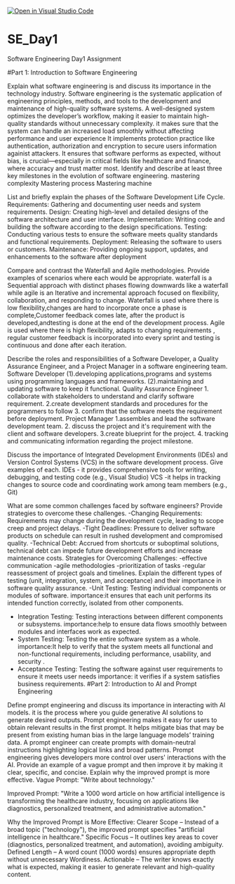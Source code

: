 [![Open in Visual Studio Code](https://classroom.github.com/assets/open-in-vscode-2e0aaae1b6195c2367325f4f02e2d04e9abb55f0b24a779b69b11b9e10269abc.svg)](https://classroom.github.com/online_ide?assignment_repo_id=18436496&assignment_repo_type=AssignmentRepo)
# SE_Day1
Software Engineering Day1 Assignment

#Part 1: Introduction to Software Engineering

Explain what software engineering is and discuss its importance in the technology industry.
 Software engineering is the systematic application of engineering principles, methods, and tools to the development and maintenance of 
high-quality software systems.
 A well-designed system optimizes the developer’s workflow, making it easier to maintain high-quality standards without unnecessary 
  complexity.
  it makes sure that the system can handle an increased load smoothly without affecting performance and user experience
  It implements protection practice like authentication, authorization and encryption to secure users information againist attackers.
  It ensures  that software performs as expected, without bias, is crucial—especially in critical fields like healthcare and finance, where accuracy and trust matter most.
Identify and describe at least three key milestones in the evolution of software engineering.
mastering complexity
Mastering process
Mastering machine

List and briefly explain the phases of the Software Development Life Cycle.
 Requirements: Gathering and documenting user needs and system requirements.
  Design: Creating high-level and detailed designs of the software architecture and user 
interface.
Implementation: Writing code and building the software according to the design 
specifications.
Testing: Conducting various tests to ensure the software meets quality standards and 
functional requirements.
Deployment: Releasing the software to users or customers.
Maintenance: Providing ongoing support, updates, and enhancements to the software after 
deployment

Compare and contrast the Waterfall and Agile methodologies. Provide examples of scenarios where each would be appropriate.
 waterfall is a Sequential approach with distinct phases flowing downwards like a waterfall while agile is an Iterative and incremental approach focused on flexibility, collaboration, and responding to change.
 Waterfall is used where there is low flexibility,changes are hard to incorporate once a phase is complete,Customer feedback comes late, after the product is developed,andtesting is done at the end of the development process.
Agile is used where there is high flexibility, adapts to changing requirements , regular customer feedback is incorporated into every sprint and testing is continuous and done after each iteration.

Describe the roles and responsibilities of a Software Developer, a Quality Assurance Engineer, and a Project Manager in a software engineering team.
Software Developer (1).developing applications,programs and systems using programming languages and frameworks.
                   (2).maintaining and updating software to keep it functional. 
Quality Assurance Engineer 1. collaborate with stakeholders to understand and clarify software requirement.
                            2.create development standards and procedures for the programmers to follow
                           3. confirm that the software meets the requirement before deployment. 
Project Manager 1.assembles and lead the software development team.
               2. discuss the project and it's requirement with the client and software developers.
               3.create blueprint for the project.
               4. tracking and communicating information regarding the project milestone.

Discuss the importance of Integrated Development Environments (IDEs) and Version Control Systems (VCS) in the software development process. Give examples of each.
IDEs - it provides comprehensive tools for writing, debugging, and testing code (e.g., Visual Studio)
VCS -it helps in tracking changes to source code and coordinating work among team members (e.g., Git)

What are some common challenges faced by software engineers? Provide strategies to overcome these challenges.
-Changing Requirements: Requirements may change during the development cycle, leading to scope creep and project delays.
-Tight Deadlines: Pressure to deliver software products on schedule can result in rushed development and compromised quality.
-Technical Debt: Accrued from shortcuts or suboptimal solutions, technical debt can impede future development efforts and increase maintenance costs.
 Strategies for Overcoming Challenges: 
-effective communication
-agile methodologies
-prioritization of tasks
-regular reassessment of project goals and timelines.
Explain the different types of testing (unit, integration, system, and acceptance) and their importance in software quality assurance.
 -Unit Testing: Testing individual components or modules of software.
 importance:it ensures that each unit performs its intended function correctly, isolated from other components.
  - Integration Testing: Testing interactions between different components or subsystems.
importance:help to ensure data flows smoothly between modules and interfaces work as expected.
  - System Testing: Testing the entire software system as a whole.
  importance:It help to verify that the system meets all functional and non-functional requirements, including performance, usability, and security .
  - Acceptance Testing: Testing the software against user requirements to ensure it meets user needs
importance: it verifies if a system satisfies business requirements.
#Part 2: Introduction to AI and Prompt Engineering


Define prompt engineering and discuss its importance in interacting with AI models.
it is the process where you guide generative AI solutions to generate desired outputs.
Prompt engineering makes it easy for users to obtain relevant results in the first prompt. 
It helps mitigate bias that may be present from existing human bias in the large language models’ training data.
 A prompt engineer can create prompts with domain-neutral instructions highlighting logical links and broad patterns.
Prompt engineering gives developers more control over users' interactions with the AI. 
Provide an example of a vague prompt and then improve it by making it clear, specific, and concise. Explain why the improved prompt is more effective.
Vague Prompt:
"Write about technology."

Improved Prompt:
"Write a 1000 word article on how artificial intelligence is transforming the healthcare industry, focusing on applications like diagnostics, personalized treatment, and administrative automation."

Why the Improved Prompt is More Effective:
Clearer Scope – Instead of a broad topic ("technology"), the improved prompt specifies "artificial intelligence in healthcare."
Specific Focus – It outlines key areas to cover (diagnostics, personalized treatment, and automation), avoiding ambiguity.
Defined Length – A word count (1000 words) ensures appropriate depth without unnecessary Wordiness.
Actionable – The writer knows exactly what is expected, making it easier to generate relevant and high-quality content.
